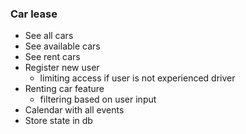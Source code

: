 ### Car lease
- See all cars
- See available cars
- See rent cars
- Register new user
    - limiting access if user is not experienced driver
- Renting car feature
    - filtering based on user input
- Calendar with all events
- Store state in db